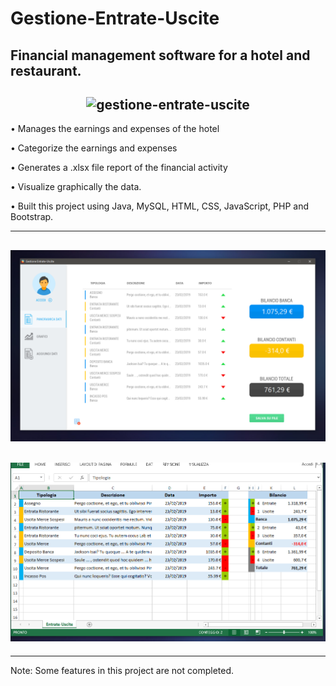 # Gestione-Entrate-Uscite
## Financial management software for a hotel and restaurant.

<h2 align="center">
  <img src="https://github.com/KamilLancow/website-portfolio/blob/master/src/assets/project3.jpg" alt="gestione-entrate-uscite" width="600px" />
  <br>
</h2>

•	Manages the earnings and expenses of the hotel

•	Categorize the earnings and expenses

•	Generates a .xlsx file report of the financial activity

•	Visualize graphically the data.

•	Built this project using Java, MySQL, HTML, CSS, JavaScript, PHP and Bootstrap.

---

<h2 align="center">
  <img src="https://github.com/KamilLancow/Gestione-Entrate-Uscite/blob/master/readme%20images/ui1.png" alt="gestione-entrate-uscite" width="600px" />
  <br>
</h2>

<h2 align="center">
  <img src="https://github.com/KamilLancow/Gestione-Entrate-Uscite/blob/master/readme%20images/excel.png" alt="gestione-entrate-uscite" width="600px" />
  <br>
</h2>

---

Note: Some features in this project are not completed.
